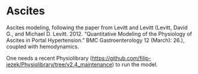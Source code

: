 # Ascites
Ascites modeling, following the paper from Levitt and Levitt (Levitt, David G., and Michael D. Levitt. 2012. “Quantitative Modeling of the Physiology of Ascites in Portal Hypertension.” BMC Gastroenterology 12 (March): 26.), coupled with hemodynamics.

One needs a recent Physiolibrary (https://github.com/filip-jezek/Physiolibrary/tree/v2.4_maintenance) to run the model.
